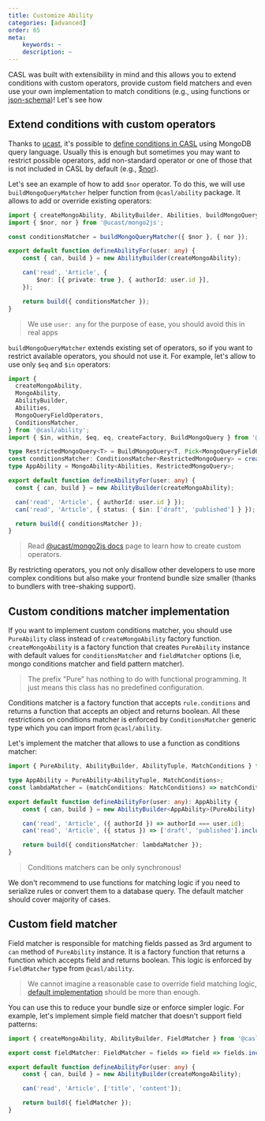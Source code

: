 ```yaml
---
title: Customize Ability
categories: [advanced]
order: 65
meta:
    keywords: ~
    description: ~
---
```


CASL was built with extensibility in mind and this allows you to extend conditions with custom operators, provide custom field matchers and even use your own implementation to match conditions (e.g., using functions or [json-schema])! Let's see how

[json-schema]: https://json-schema.org/

## Extend conditions with custom operators

Thanks to [ucast](https://github.com/stalniy/ucast), it's possible to [define conditions in CASL](../../guide/conditions-in-depth) using MongoDB query language. Usually this is enough but sometimes you may want to restrict possible operators, add non-standard operator or one of those that is not included in CASL by default (e.g., [$nor]).

Let's see an example of how to add `$nor` operator. To do this, we will use `buildMongoQueryMatcher` helper function from `@casl/ability` package. It allows to add or override existing operators:

[$nor]: https://docs.mongodb.com/manual/reference/operator/query/nor/

```ts
import { createMongoAbility, AbilityBuilder, Abilities, buildMongoQueryMatcher } from '@casl/ability';
import { $nor, nor } from '@ucast/mongo2js';

const conditionsMatcher = buildMongoQueryMatcher({ $nor }, { nor });

export default function defineAbilityFor(user: any) {
    const { can, build } = new AbilityBuilder(createMongoAbility);

    can('read', 'Article', {
        $nor: [{ private: true }, { authorId: user.id }],
    });

    return build({ conditionsMatcher });
}
```

> We use `user: any` for the purpose of ease, you should avoid this in real apps

`buildMongoQueryMatcher` extends existing set of operators, so if you want to restrict available operators, you should not use it. For example, let's allow to use only `$eq` and `$in` operators:

```ts
import {
  createMongoAbility,
  MongoAbility,
  AbilityBuilder,
  Abilities,
  MongoQueryFieldOperators,
  ConditionsMatcher,
} from '@casl/ability';
import { $in, within, $eq, eq, createFactory, BuildMongoQuery } from '@ucast/mongo2js';

type RestrictedMongoQuery<T> = BuildMongoQuery<T, Pick<MongoQueryFieldOperators, '$eq' | '$in'>>;
const conditionsMatcher: ConditionsMatcher<RestrictedMongoQuery> = createFactory({ $in, $eq }, { in: within, eq });
type AppAbility = MongoAbility<Abilities, RestrictedMongoQuery>;

export default function defineAbilityFor(user: any) {
  const { can, build } = new AbilityBuilder(createMongoAbility);

  can('read', 'Article', { authorId: user.id } });
  can('read', 'Article', { status: { $in: ['draft', 'published'] } });

  return build({ conditionsMatcher });
}
```

> Read [@ucast/mongo2js docs](https://github.com/stalniy/ucast/tree/master/packages/mongo2js#custom-operator) page to learn how to create custom operators.

By restricting operators, you not only disallow other developers to use more complex conditions but also make your frontend bundle size smaller (thanks to bundlers with tree-shaking support).

## Custom conditions matcher implementation

If you want to implement custom conditions matcher, you should use `PureAbility` class instead of `createMongoAbility` factory function. `createMongoAbility` is a factory function that creates `PureAbility` instance with default values for `conditionsMatcher` and `fieldMatcher` options (i.e, mongo conditions matcher and field pattern matcher).

> The prefix "Pure" has nothing to do with functional programming. It just means this class has no predefined configuration.

Conditions matcher is a factory function that accepts `rule.conditions` and returns a function that accepts an object and returns boolean. All these restrictions on conditions matcher is enforced by `ConditionsMatcher` generic type which you can import from `@casl/ability`.

Let's implement the matcher that allows to use a function as conditions matcher:

```ts
import { PureAbility, AbilityBuilder, AbilityTuple, MatchConditions } from '@casl/ability';

type AppAbility = PureAbility<AbilityTuple, MatchConditions>;
const lambdaMatcher = (matchConditions: MatchConditions) => matchConditions;

export default function defineAbilityFor(user: any): AppAbility {
    const { can, build } = new AbilityBuilder<AppAbility>(PureAbility);

    can('read', 'Article', ({ authorId }) => authorId === user.id);
    can('read', 'Article', ({ status }) => ['draft', 'published'].includes(status));

    return build({ conditionsMatcher: lambdaMatcher });
}
```

> Conditions matchers can be only synchronous!

We don't recommend to use functions for matching logic if you need to serialize rules or convert them to a database query. The default matcher should cover majority of cases.

## Custom field matcher

Field matcher is responsible for matching fields passed as 3rd argument to `can` method of `PureAbility` instance. It is a factory function that returns a function which accepts field and returns boolean. This logic is enforced by `FieldMatcher` type from `@casl/ability`.

> We cannot imagine a reasonable case to override field matching logic, [default implementation](../../guide/restricting-fields) should be more than enough.

You can use this to reduce your bundle size or enforce simpler logic. For example, let's implement simple field matcher that doesn't support field patterns:

```ts
import { createMongoAbility, AbilityBuilder, FieldMatcher } from '@casl/ability';

export const fieldMatcher: FieldMatcher = fields => field => fields.includes(field);

export default function defineAbilityFor(user: any) {
    const { can, build } = new AbilityBuilder(createMongoAbility);

    can('read', 'Article', ['title', 'content']);

    return build({ fieldMatcher });
}
```
